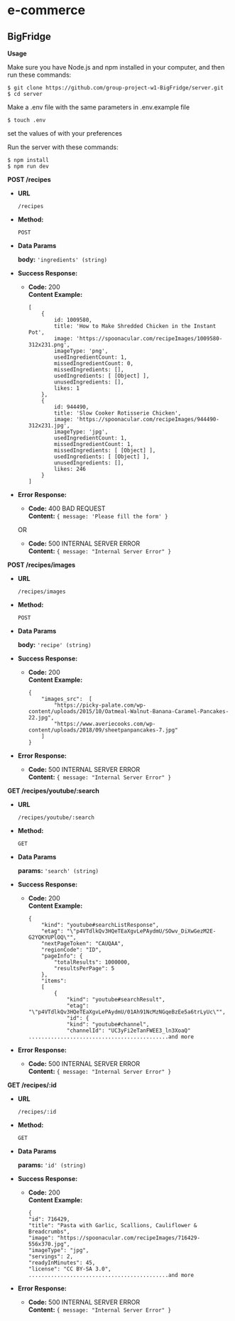 # e-commerce
**BigFridge**
----
**Usage**

Make sure you have Node.js and npm installed in your computer, and then run these commands:

```
$ git clone https://github.com/group-project-w1-BigFridge/server.git
$ cd server
```

Make a .env file with the same parameters in .env.example file
```
$ touch .env
```
set the values of with your preferences

Run the server with these commands:
```
$ npm install
$ npm run dev
```

**POST /recipes**
* **URL**

  `/recipes`

* **Method:**

  `POST` 
  
* **Data Params**
 
   **body:** `'ingredients' (string)`

* **Success Response:**

  * **Code:** 200 <br />
    **Content Example:** 
    ```
    [ 
	    { 
		    id: 1009580,
		    title: 'How to Make Shredded Chicken in the Instant Pot',
		    image: 'https://spoonacular.com/recipeImages/1009580-312x231.png',
		    imageType: 'png',
		    usedIngredientCount: 1,
		    missedIngredientCount: 0,
		    missedIngredients: [],
		    usedIngredients: [ [Object] ],
		    unusedIngredients: [],
		    likes: 1 
	    },
	    { 
		    id: 944490,
		    title: 'Slow Cooker Rotisserie Chicken',
		    image: 'https://spoonacular.com/recipeImages/944490-312x231.jpg',
		    imageType: 'jpg',
		    usedIngredientCount: 1,
		    missedIngredientCount: 1,
		    missedIngredients: [ [Object] ],
		    usedIngredients: [ [Object] ],
		    unusedIngredients: [],
		    likes: 246 
	    }
    ]
    ```
 
* **Error Response:**

  * **Code:** 400 BAD REQUEST <br />
    **Content:** `{ message: 'Please fill the form' }`

  OR

  * **Code:** 500 INTERNAL SERVER ERROR <br />
    **Content:** `{ message: "Internal Server Error" }`

**POST /recipes/images**
* **URL**

  `/recipes/images`

* **Method:**

  `POST` 
  
* **Data Params**
 
   **body:** `'recipe' (string)`

* **Success Response:**

  * **Code:** 200 <br />
    **Content Example:** 
    ```
    {
	    "images_src":  [
		    "https://picky-palate.com/wp-content/uploads/2015/10/Oatmeal-Walnut-Banana-Caramel-Pancakes-22.jpg",
		    "https://www.averiecooks.com/wp-content/uploads/2018/09/sheetpanpancakes-7.jpg"
	    ]
	}
    ```
 
* **Error Response:**

  * **Code:** 500 INTERNAL SERVER ERROR <br />
    **Content:** `{ message: "Internal Server Error" }`

**GET /recipes/youtube/:search**
* **URL**

  `/recipes/youtube/:search`

* **Method:**

  `GET` 
  
* **Data Params**
 
   **params:** `'search' (string)`

* **Success Response:**

  * **Code:** 200 <br />
    **Content Example:** 
    ```
    {
	    "kind": "youtube#searchListResponse",
	    "etag": "\"p4VTdlkQv3HQeTEaXgvLePAydmU/SOwv_DiXwGezM2E-G2YQKYUPlOQ\"",
	    "nextPageToken": "CAUQAA",
	    "regionCode": "ID",
	    "pageInfo": {
		    "totalResults": 1000000,
		    "resultsPerPage": 5
		},
		"items": 
		[
			{
				"kind": "youtube#searchResult",
				"etag": "\"p4VTdlkQv3HQeTEaXgvLePAydmU/01Ah91NcMzNGqeBzEe5a6trLyUc\"",
				"id": {
				"kind": "youtube#channel",
				"channelId": "UC3yFi2eTanFWEE3_ln3XoaQ"
	............................................and more
    ```
 
* **Error Response:**

  * **Code:** 500 INTERNAL SERVER ERROR <br />
    **Content:** `{ message: "Internal Server Error" }`

**GET /recipes/:id**
* **URL**

  `/recipes/:id`

* **Method:**

  `GET` 
  
* **Data Params**
 
   **params:** `'id' (string)`

* **Success Response:**

  * **Code:** 200 <br />
    **Content Example:** 
    ```
    {
    "id": 716429,
    "title": "Pasta with Garlic, Scallions, Cauliflower & Breadcrumbs",
    "image": "https://spoonacular.com/recipeImages/716429-556x370.jpg",
    "imageType": "jpg",
    "servings": 2,
    "readyInMinutes": 45,
    "license": "CC BY-SA 3.0",
	............................................and more
    ```
 
* **Error Response:**

  * **Code:** 500 INTERNAL SERVER ERROR <br />
    **Content:** `{ message: "Internal Server Error" }`
